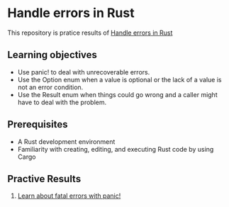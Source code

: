 # Handle errors in Rust

This repository is pratice results of [Handle errors in Rust](https://docs.microsoft.com/en-us/learn/modules/rust-error-handling)

## Learning objectives

* Use panic! to deal with unrecoverable errors.
* Use the Option enum when a value is optional or the lack of a value is not an error condition.
* Use the Result enum when things could go wrong and a caller might have to deal with the problem.

## Prerequisites

* A Rust development environment
* Familiarity with creating, editing, and executing Rust code by using Cargo

## Practive Results

1. [Learn about fatal errors with panic!](./fatal-errors-with-panic)
